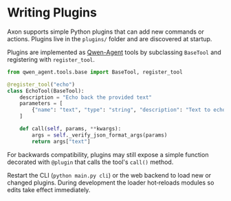 # Writing Plugins

Axon supports simple Python plugins that can add new commands or actions. Plugins live in the `plugins/` folder and are discovered at startup.

Plugins are implemented as [Qwen-Agent](https://github.com/QwenLM/Qwen-Agent) tools by subclassing `BaseTool` and registering with `register_tool`.

```python
from qwen_agent.tools.base import BaseTool, register_tool

@register_tool("echo")
class EchoTool(BaseTool):
    description = "Echo back the provided text"
    parameters = [
        {"name": "text", "type": "string", "description": "Text to echo", "required": True}
    ]

    def call(self, params, **kwargs):
        args = self._verify_json_format_args(params)
        return args["text"]
```

For backwards compatibility, plugins may still expose a simple function decorated with `@plugin` that calls the tool's `call()` method.

Restart the CLI (`python main.py cli`) or the web backend to load new or changed plugins. During development the loader hot‑reloads modules so edits take effect immediately.

